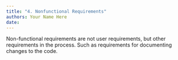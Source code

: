 ```yaml
---
title: "4. Nonfunctional Requirements"
authors: Your Name Here
date: 
---
```


Non-functional requirements are not user requirements, but other requirements in the process.  Such as requirements for documenting changes to the code.